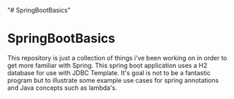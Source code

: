 "# SpringBootBasics" 
# SpringBootBasics


This repository is just a collection of things i've been working on in order to get more familiar with Spring. This spring boot application uses a H2 database for use with JDBC Template. It's goal is not to be a fantastic program but to illustrate some example use cases for spring annotations and Java concepts such as lambda's.